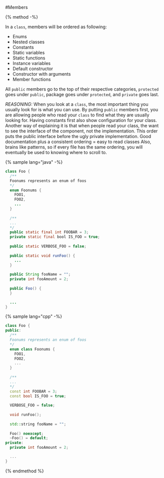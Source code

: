 #Members

{% method -%}

In a `class`, members will be ordered as following:
 * Enums
 * Nested classes
 * Constants
 * Static variables
 * Static functions
 * Instance variables
 * Default constructor
 * Constructor with arguments
 * Member functions
 
All `public` members go to the top of their respective categories, `protected` goes under `public`, package goes under `protected`, and `private` goes last.

*REASONING:*
When you look at a `class`, the most important thing you usually look for is what you can use. By putting `public` members first, you are allowing people who read your `class` to find what they are usually looking for.
Having constants first also show configuration for your class.
Another way of explaining it is that when people read your class, the want to see the interface of the component, not the implementation. This order puts the public interface before the ugly private implementation.
Good documentation plus a consistent ordering = easy to read classes
Also, brains like patterns, so if every file has the same ordering, you will eventually be used to knowing where to scroll to.

{% sample lang="java" -%}
```java
class Foo {
  /**
  Foonums represents an enum of foos
  */
  enum Foonums {
    FOO1,
    FOO2,
    ...
  }
  
  /**
  ...
  */
  public static final int FOOBAR = 3;
  private static final bool IS_FOO = true;
  
  public static VERBOSE_FOO = false;
  
  public static void runFoo() {
    ...
  }
  
  public String fooName = "";
  private int fooAmount = 2;
  
  public Foo() {
  }

  ...
}
```

{% sample lang="cpp" -%}

```cpp
class Foo {
public:
  /**
  Foonums represents an enum of foos
  */
  enum class Foonums {
    FOO1,
    FOO2,
    ...
  }
  
  /**
  ...
  */
  const int FOOBAR = 3;
  const bool IS_FOO = true;
  
  VERBOSE_FOO = false;
  
  void runFoo();
  
  std::string fooName = "";
  
  Foo() noexcept;
  ~Foo() = default;
private:
  private int fooAmount = 2;

  ...
}
```


{% endmethod %}